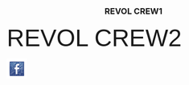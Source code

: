 	
<HTML>
<HEAD>
</HEAD>
<H3 align="center">REVOL CREW1</H3>
<BODY BACKGROUND="e75659621ccec0a3d803c5803817297e.jpg">
<font size="200" align="left" face="Comic Sans MS, Arial, MS Sans Serif">
REVOL CREW2</font>

 
   <a href="https://www.facebook.com/TripulacionRevol/?ref=bookmarks  " target="_blank"><img alt="siguenos en facebook" height="40" src="facebook_icono (1).png" title="siguenos en facebook" width="40" /></a>
</BODY>
</HTML>
